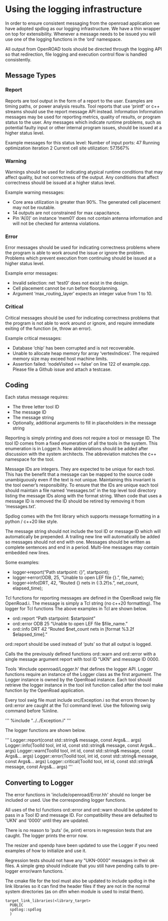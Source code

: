 # Using the logging infrastructure

In order to ensure consistent messaging from the openroad application we have adopted spdlog as our logging infrastructure.  We have a thin wrapper on top for extensibility.  Whenever a message needs to be issued you will use one of the logging functions in the ‘ord’ namespace.

All output from OpenROAD tools should be directed through the logging API so that redirection, file logging and execution control flow is handled consistently.

## Message Types

### Report
Reports are tool output in the form of a report to the user. Examples are timing paths, or power analysis results. Tool reports that use ‘printf’ or c++ streams should use the report message API instead.
Information
Information messages may be used for reporting metrics, quality of results, or program status to the user. Any messages which indicate runtime problems, such as potential faulty input or other internal program issues, should be issued at a higher status level.

Example messages for this status level:
Number of input ports: 47
Running optimization iteration 2
Current cell site utilization: 57.1567%

### Warning
Warnings should be used for indicating atypical runtime conditions that may affect quality, but not correctness of the output. Any conditions that affect correctness should be issued at a higher status level.

Example warning messages:
* Core area utilization is greater than 90%. The generated cell placement may not be routable.
* 14 outputs are not constrained for max capacitance.
* Pin ‘A[0]’ on instance ‘mem01’ does not contain antenna information and will not be checked for antenna violations.

### Error
Error messages should be used for indicating correctness problems where the program is able to work around the issue or ignore the problem. Problems which prevent execution from continuing should be issued at a higher status level.

Example error messages:
* Invalid selection: net ‘test0’ does not exist in the design.
* Cell placement cannot be run before floorplanning.
* Argument ‘max_routing_layer’ expects an integer value from 1 to 10.

### Critical
Critical messages should be used for indicating correctness problems that the program is not able to work around or ignore, and require immediate exiting of the function (ie, throw an error).

Example critical messages:
* Database ‘chip’ has been corrupted and is not recoverable.
* Unable to allocate heap memory for array ‘vertexIndices’. The required memory size may exceed host machine limits.
* Assertion failed: ‘nodeVisited == false’ on line 122 of example.cpp. Please file a Github issue and attach a testcase.

## Coding
Each status message requires:
* The three letter tool ID
* The message ID
* The message string
* Optionally, additional arguments to fill in placeholders in the message string

Reporting is simply printing and does not require a tool or message ID. The tool ID comes from a fixed enumeration of all the tools in the system. This enumeration is in Logger.h. New abbreviations should be added after discussion with the system architects. The abbreviation matches the c++ namespace for the tool.

Message IDs are integers. They are expected to be unique for each tool.  This has the benefit that a message can be mapped to the source code unambiguously even if the text is not unique.  Maintaining this invariant is the tool owner’s responsibility. To ensure that the IDs are unique each tool should maintain a file named ‘messages.txt’ in the top level tool directory listing the message IDs along with the format string. When code that uses a message ID is removed the ID should be retired by removing it from ‘messages.txt’.

Spdlog comes with the fmt library which supports message formatting in a python / c++20 like style.

The message string should not include the tool ID or message ID which will automatically be prepended.  A trailing new line will automatically be added so messages should not end with one.  Messages should be written as complete sentences and end in a period. Multi-line messages may contain embedded new lines.

Some examples:

* logger->report(“Path startpoint: {}”, startpoint);
* logger->error(ODB, 25, “Unable to open LEF file {}.”, file_name);
* logger->info(DRT, 42, “Routed {} nets in {:3.2f}s.”, net_count, elapsed_time);

Tcl functions for reporting messages are defined in the OpenRoad swig file OpenRoad.i. The message is simply a Tcl string (no c++20 formatting). The logger for Tcl functions The above examples in Tcl are shown below.

* ord::report “Path startpoint: $startpoint”
* ord::error ODB 25 “Unable to open LEF file $file_name.”
* ord::info DRT 42 “Routed $net_count nets in [format %3.2f $elapsed_time].”

ord::report should be used instead of ‘puts’ so that all output is logged.

Calls the the previously defined functions ord::warn and ord::error with a single message argument report with tool ID “UKN” and message ID 0000.

Tools '#include openroad/Logger.h' that defines the logger API. Logger functions require an instance of the Logger class as the first argument. The Logger instance is owned by the OpenRoad instance. Each tool should retrieve the logger instance in the tool init function called after the tool make function by the OpenRoad application.

Every tool swig file must include src/Exception.i so that errors thrown by ord::error are caught at the Tcl command level. Use the following swig command before %inline.

'''
%include "../../Exception.i"
'''

The logger functions are shown below.

'''
Logger::report(const std::string& message,
                       const Args&... args)
Logger::info(ToolId tool,
                     int id,
                     const std::string& message,
                     const Args&... args)
Logger::warn(ToolId tool,
                     int id,
                     const std::string& message,
                     const Args&... args)
Logger::error(ToolId tool,
                     int id,
                     const std::string& message,
                     const Args&... args)
Logger::critical(ToolId tool,
                     int id,
                     const std::string& message,
                     const Args&... args)
'''

## Converting to Logger

The error functions in 'include/openroad/Error.hh' should no longer be included or used.
Use the corresponding logger functions.

All uses of the tcl functions ord::error and ord::warn should be updated to pass in a Tool ID and message ID. For compatibility these are defaulted to 'UKN' and '0000' until they are updated.

There is no reason to 'puts' (ie, print) errors in regression tests that are caught.
The logger prints the error now.

The resizer and opendp have been updated to use the Logger if you need examples of how to initialize and use it.

Regression tests should not have any "UKN-0000" messages in their ok files. A simple grep should indicate that you still have pending calls to pre-logger error/warn functions.
`

The cmake file for the tool must also be updated to include spdlog in the link libraries so it can find the header files if they are not in the normal system directories (as on dfm when module is used to instal them).

```
target_link_libraries(<library_target>
  PUBLIC
  spdlog::spdlog
  )
```
